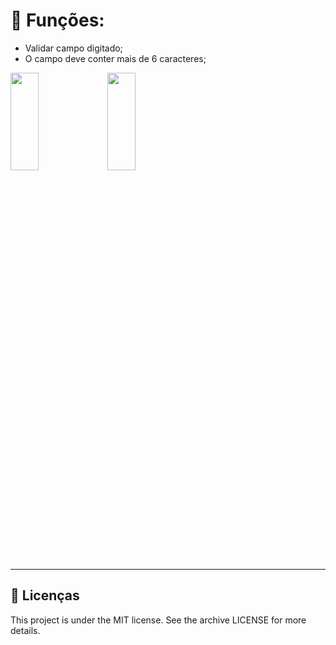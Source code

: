 # 🧐 Funções:

- Validar campo digitado;
- O campo deve conter mais de 6 caracteres; 

<img src="../validacao/github/theme.png" 
height="20%" width="30%"> <img src="../validacao/github/theme2.png" 
height="20%" width="30%">
<hr>

## 📝 Licenças
This project is under the MIT license. See the archive LICENSE for more details.